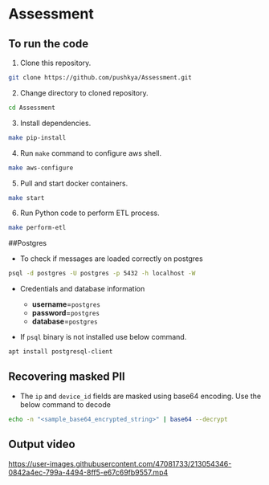 # Assessment

## To run the code
1. Clone this repository.
```bash
git clone https://github.com/pushkya/Assessment.git
```

2. Change directory to cloned repository.
```bash
cd Assessment
```

3. Install dependencies.
```bash
make pip-install
```

4. Run `make` command to configure aws shell.
```bash
make aws-configure
```

5. Pull and start docker containers.
```bash
make start
```

6. Run Python code to perform ETL process.
```bash
make perform-etl
```

##Postgres 
- To check if messages are loaded correctly on postgres
```bash
psql -d postgres -U postgres -p 5432 -h localhost -W
```
- Credentials and database information
    - **username**=`postgres`
    - **password**=`postgres`
    - **database**=`postgres`

- If `psql` binary is not installed use below command.
```bash
apt install postgresql-client
```

## Recovering masked PII
- The `ip` and `device_id` fields are masked using base64 encoding. Use the below command to decode
```bash
echo -n "<sample_base64_encrypted_string>" | base64 --decrypt
```
## Output video


https://user-images.githubusercontent.com/47081733/213054346-0842a4ec-799a-4494-8ff5-e67c69fb9557.mp4

